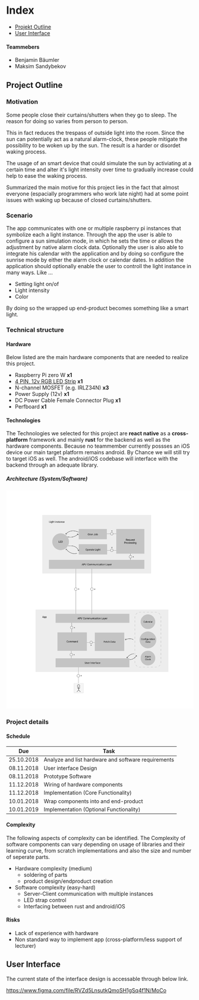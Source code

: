 

# Index

- [Projekt Outline](#Project-Outline)
- [User Interface](#User-Interface)


#### Teammebers
- Benjamin Bäumler
- Maksim Sandybekov


## Project Outline

### Motivation
Some people close their curtains/shutters when they go to sleep. The reason for doing so varies from person to person.

This in fact reduces the trespass of outside light into the room. Since the sun can potentially act as a natural
alarm-clock, these people mitigate the possibility to be woken up by the sun. The result is a harder or disordet waking process. 

The usage of an smart device that could simulate the sun by activiating at a certain time and alter it's light intensity over time to gradually increase could help to ease the waking process. 

Summarized the main motive for this project lies in the fact that almost everyone (espacially programmers who work late night) had at some point issues with waking up because of closed curtains/shutters.


### Scenario

The app communicates with one or multiple raspberry pi instances that symbolize each a light instance. Through the
app the user is able to configure a sun simulation mode, in which he sets the time or allows the adjustment by 
native alarm clock data. Optionally the user is also able to integrate his calendar with the application and by
doing so configure the sunrise mode by either the alarm clock or calendar dates. 
In addition the application should optionally enable the user to controll the light instance in many ways. Like ...

- Setting light on/of
- Light intensity
- Color

By doing so the wrapped up end-product becomes something like a smart light.


### Technical structure

#### Hardware
Below listed are the main hardware components that are needed to realize this project.

- Raspberry Pi zero W **x1**
- [4 PIN, 12v RGB LED Strip](https://www.leds24.com/RGB-LED-Strips-12V) **x1**
- N-channel MOSFET (e.g. IRLZ34N) **x3**
- Power Supply (12v) **x1**
- DC Power Cable Female Connector Plug **x1**
- Perfboard **x1**



#### Technologies
The Technologies we selected for this project are **react native** as a **cross-platform** framework and mainly **rust** for the backend as well as the hardware components. Because no teammember currently possses an iOS device our main target platform remains android. By Chance we will still try to target iOS as well. 
The android/iOS codebase will interface with the backend through an adequate library.


##### Architecture (System/Software)
![Architektur](./assets/22_10_2018_block_diagram.png)


### Project details

#### Schedule

| Due                           | Task                                                              |
| ---                           | ---                                                               |
| 25.10.2018                    | Analyze and list hardware and software requirements               |
| 08.11.2018                    | User interface Design                                             |
| 08.11.2018                    | Prototype Software                                                |
| 11.12.2018                    | Wiring of hardware components                                     |
| 11.12.2018                    | Implementation (Core Functionality)                               |
| 10.01.2018                    | Wrap components into and end-product                              |
| 10.01.2019                    | Implementation (Optional Functionality)                           |

#### Complexity
The following aspects of complexity can be identified. The Complexity of software components can
vary depending on usage of libraries and their learning curve, from scratch implementations and also the size and number of seperate parts.

- Hardware complexity (medium)
    - soldering of parts
    - product design/endproduct creation
- Software complexity (easy-hard)
    - Server-Client communication with multiple instances
    - LED strap control
    - Interfacing between rust and android/iOS


#### Risks
- Lack of experience with hardware
- Non standard way to implement app (cross-platform/less support of lecturer)

## User Interface

The current state of the interface design is accessable through below link.

https://www.figma.com/file/RVZd5LnsutkQmoSH1gSq4f1N/MoCo

